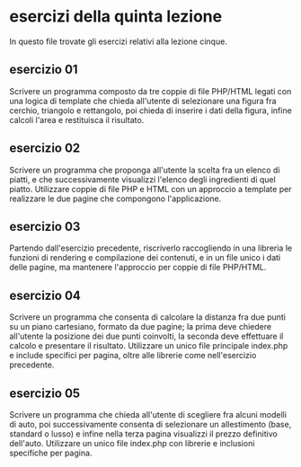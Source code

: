 # esercizi della quinta lezione
In questo file trovate gli esercizi relativi alla lezione cinque.

## esercizio 01
Scrivere un programma composto da tre coppie di file PHP/HTML legati con una logica di template che chieda all'utente di selezionare una figura
fra cerchio, triangolo e rettangolo, poi chieda di inserire i dati della figura, infine calcoli l'area e restituisca il risultato.

## esercizio 02
Scrivere un programma che proponga all'utente la scelta fra un elenco di piatti, e che successivamente visualizzi l'elenco degli
ingredienti di quel piatto. Utilizzare coppie di file PHP e HTML con un approccio a template per realizzare le due pagine che compongono l'applicazione.

## esercizio 03
Partendo dall'esercizio precedente, riscriverlo raccogliendo in una libreria le funzioni di rendering e compilazione dei contenuti, e in un file
unico i dati delle pagine, ma mantenere l'approccio per coppie di file PHP/HTML.

## esercizio 04
Scrivere un programma che consenta di calcolare la distanza fra due punti su un piano cartesiano, formato da due pagine; la prima deve chiedere all'utente la posizione dei due punti coinvolti, la seconda deve effettuare il calcolo e presentare il risultato. Utilizzare un unico file principale
index.php e include specifici per pagina, oltre alle librerie come nell'esercizio precedente.

## esercizio 05
Scrivere un programma che chieda all'utente di scegliere fra alcuni modelli di auto, poi successivamente consenta di selezionare un allestimento (base,
standard o lusso) e infine nella terza pagina visualizzi il prezzo definitivo dell'auto. Utilizzare un unico file index.php con librerie e inclusioni
specifiche per pagina.
